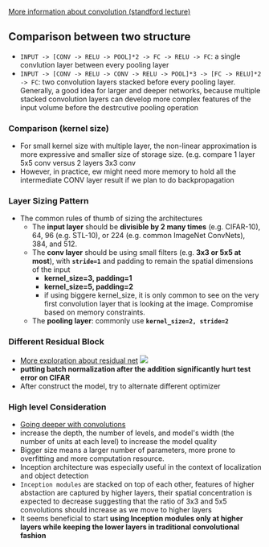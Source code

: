 [More information about convolution (standford lecture)](https://cs231n.github.io/convolutional-networks/)

## Comparison between two structure
- ```INPUT -> [CONV -> RELU -> POOL]*2 -> FC -> RELU -> FC```: a single convlution layer between every pooling layer
- ```INPUT -> [CONV -> RELU -> CONV -> RELU -> POOL]*3 -> [FC -> RELU]*2 -> FC```: two convolution layers stacked before every pooling layer. Generally, a good idea for larger and deeper networks, because multiple stacked convolution layers can develop more complex features of the input volume before the destrcutive pooling operation


### Comparison (kernel size)
- For small kernel size with multiple layer, the non-linear approximation is more expressive and smaller size of storage size. (e.g. compare 1 layer 5x5 conv versus 2 layers 3x3 conv
- However, in practice, ew might need more memory to hold all the intermediate CONV layer result if we plan to do backpropagation


### Layer Sizing Pattern
- The common rules of thumb of sizing the architectures
    - The **input layer** should be **divisible by 2 many times**  (e.g. CIFAR-10), 64, 96 (e.g. STL-10), or 224 (e.g. common ImageNet ConvNets), 384, and 512.
    - The **conv layer** should be using small filters (e.g. **3x3 or 5x5 at most**), with **```stride=1```** and padding to remain the spatial dimensions of the input
        - **kernel_size=3, padding=1**
        - **kernel_size=5, padding=2**
        - if using biggere kernel_size, it is only common to see on the very first convolution layer that is looking at the image. Compromise based on memory constraints. 
    - The **pooling layer**: commonly use **```kernel_size=2, stride=2```**


### Different Residual Block
- [More exploration about residual net](http://torch.ch/blog/2016/02/04/resnets.html)
![](https://i.imgur.com/unjyMuv.png)
- **putting batch normalization after the addition significantly hurt test error on CIFAR**
- After construct the model, try to alternate different optimizer


### High level Consideration
- [Going deeper with convolutions](https://arxiv.org/pdf/1409.4842.pdf)
- increase the depth, the number of levels, and model's width (the number of units at each level) to increase the model quality
- Bigger size means a larger number of parameters, more prone to overfitting and more computation resource.
- Inception architecture was especially useful in the context of localization and object detection
- ```Inception modules``` are stacked on top of each other, features of higher abstaction are captured by higher layers, their spatial concentration is expected to decrease suggesting that the ratio of 3x3 and 5x5 convolutions should increase as we move to higher layers
- It seems beneficial to start **using Inception modules only at higher layers while keeping the lower layers in traditional convolutional fashion**
